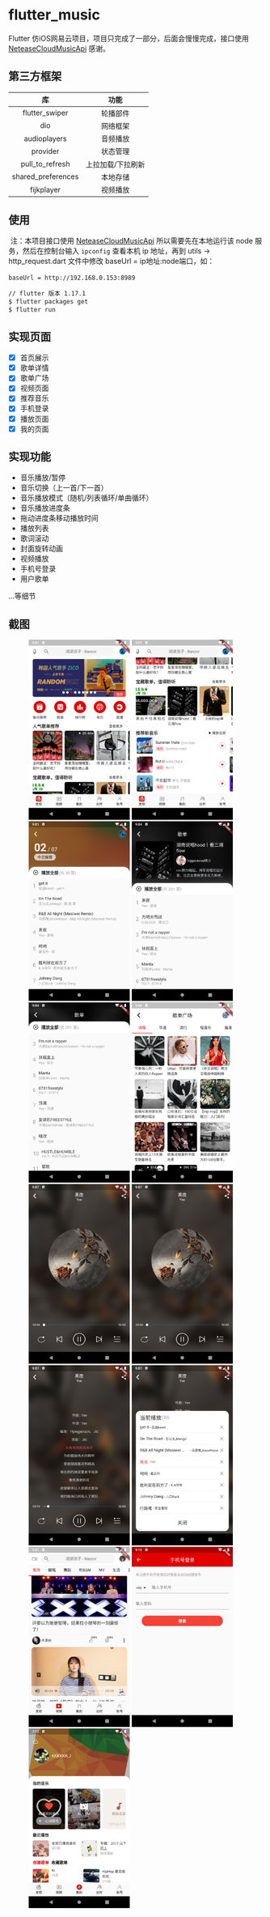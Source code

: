 # flutter_music

Flutter 仿iOS网易云项目，项目只完成了一部分，后面会慢慢完成，接口使用 [NeteaseCloudMusicApi](https://binaryify.github.io/NeteaseCloudMusicApi/#/?id=neteasecloudmusicapi) 感谢。

## 第三方框架

|         库         |       功能        |
| :----------------: | :---------------: |
|   flutter_swiper   |     轮播部件      |
|        dio         |     网络框架      |
|    audioplayers    |     音频播放      |
|      provider      |     状态管理      |
|  pull_to_refresh   | 上拉加载/下拉刷新 |
| shared_preferences |     本地存储      |
|     fijkplayer     |     视频播放      |

## 使用

​	注：本项目接口使用 [NeteaseCloudMusicApi](https://binaryify.github.io/NeteaseCloudMusicApi/#/?id=neteasecloudmusicapi) 所以需要先在本地运行该 node 服务，然后在控制台输入 `ipconfig` 查看本机 ip 地址，再到 utils -> http_request.dart 文件中修改 baseUrl = ip地址:node端口，如：

`baseUrl = http://192.168.0.153:8989`

```
// flutter 版本 1.17.1
$ flutter packages get
$ flutter run
```

## 实现页面

- [x] 首页展示
- [x] 歌单详情
- [x] 歌单广场
- [x] 视频页面
- [x] 推荐音乐
- [x] 手机登录
- [x] 播放页面
- [x] 我的页面

## 实现功能

* 音乐播放/暂停
* 音乐切换（上一首/下一首）
* 音乐播放模式（随机/列表循环/单曲循环）
* 音乐播放进度条
* 拖动进度条移动播放时间
* 播放列表
* 歌词滚动
* 封面旋转动画
* 视频播放
* 手机号登录
* 用户歌单

...等细节

## 截图

<figure class="third">
    <img src='https://raw.githubusercontent.com/XkSuperCool/flutter-music/master/screenshot/Screenshot_1593680474.png' width='200'>
<img src='https://raw.githubusercontent.com/XkSuperCool/flutter-music/master/screenshot/Screenshot_1593680486.png' width='200'>
<img src='https://raw.githubusercontent.com/XkSuperCool/flutter-music/master/screenshot/Screenshot_1593680501.png' width='200'>
<img src='https://raw.githubusercontent.com/XkSuperCool/flutter-music/master/screenshot/Screenshot_1593680692.png' width='200'>
<img src='https://raw.githubusercontent.com/XkSuperCool/flutter-music/master/screenshot/Screenshot_1593680696.png' width='200'>
<img src='https://raw.githubusercontent.com/XkSuperCool/flutter-music/master/screenshot/Screenshot_1593680792.png' width='200'>
<img src='https://raw.githubusercontent.com/XkSuperCool/flutter-music/master/screenshot/Screenshot_1593680830.png' width='200'>
<img src='https://raw.githubusercontent.com/XkSuperCool/flutter-music/master/screenshot/Screenshot_1593680830.png' width='200'>
<img src='https://raw.githubusercontent.com/XkSuperCool/flutter-music/master/screenshot/Screenshot_1593680839.png' width='200'>
<img src='https://raw.githubusercontent.com/XkSuperCool/flutter-music/master/screenshot/Screenshot_1593680845.png' width='200'>
<img src='https://github.com/XkSuperCool/flutter-music/blob/master/screenshot/Screenshot_1593680871.png?raw=true' width='200'>
<img src='https://github.com/XkSuperCool/flutter-music/blob/master/screenshot/Screenshot_1593681039.png?raw=true' width='200'>
<img src='https://github.com/XkSuperCool/flutter-music/blob/master/screenshot/Screenshot_1593846778.png?raw=true' width='200'>
</figure>